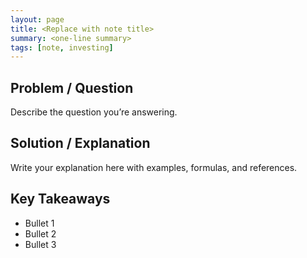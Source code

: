 ```yaml
---
layout: page
title: <Replace with note title>
summary: <one-line summary>
tags: [note, investing]
---
```


## Problem / Question
Describe the question you’re answering.

## Solution / Explanation
Write your explanation here with examples, formulas, and references.

## Key Takeaways
- Bullet 1
- Bullet 2
- Bullet 3
